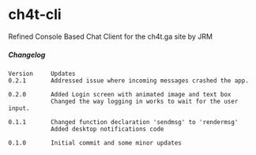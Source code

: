 # ch4t-cli
Refined Console Based Chat Client for the ch4t.ga site by JRM

##### Changelog
```
Version     Updates
0.2.1       Addressed issue where incoming messages crashed the app.

0.2.0       Added Login screen with animated image and text box
            Changed the way logging in works to wait for the user input.

0.1.1       Changed function declaration 'sendmsg' to 'rendermsg'
            Added desktop notifications code

0.1.0       Initial commit and some minor updates
```
